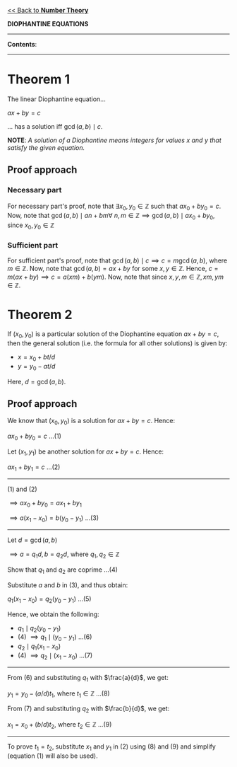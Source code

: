 <head>
  <script>
    MathJax = {tex: {inlineMath: [['$', '$']]}};
  </script>
  <script id="MathJax-script" async
    src="https://cdn.jsdelivr.net/npm/mathjax@3/es5/tex-chtml.js">
  </script>
</head>

[<< Back to **Number Theory**](https://pranav-gopalkrishna.github.io/mathematics/number-theory)

**DIOPHANTINE EQUATIONS**

---

**Contents**:

---

# Theorem 1
The linear Diophantine equation...

$ax + by = c$

... has a solution iff $\gcd(a,b) \mid c$.

**NOTE**: _A solution of a Diophantine means integers for values_ $x$ _and_ $y$ _that satisfy the given equation._

## Proof approach
### Necessary part
For necessary part's proof, note that $\exists x_0, y_0 \in \mathbb{Z}$ such that $ax_0 + by_0 = c$. Now, note that $\gcd(a, b) \mid an + bm \forall \text{ } n,m \in \mathbb{Z} \implies \gcd(a, b) \mid ax_0 + by_0$, since $x_0,y_0 \in \mathbb{Z}$

### Sufficient part
For sufficient part's proof, note that $\gcd(a, b) \mid c \implies c = m \gcd(a, b)$, where $m \in \mathbb{Z}$. Now, note that $\gcd(a, b) = ax + by$ for some $x,y \in \mathbb{Z}$. Hence, $c = m(ax + by) \implies c = a(xm) + b(ym)$. Now, note that since $x,y,m \in \mathbb{Z}, xm,ym \in \mathbb{Z}$.

# Theorem 2
If $(x_0, y_0)$ is a particular solution of the Diophantine equation $ax + by = c$, then the general solution (i.e. the formula for all other solutions) is given by:

- $x = x_0 + bt/d$
- $y = y_0 - at/d$

Here, $d = \gcd(a, b)$.

## Proof approach
We know that $(x_0, y_0)$ is a solution for $ax + by = c$. Hence:

$ax_0 + by_0 = c$ ...(1)

Let $(x_1, y_1)$ be another solution for $ax + by = c$. Hence:

$ax_1 + by_1 = c$ ...(2)

---

(1) and (2)

$\implies ax_0 + by_0 = ax_1 + by_1$

$\implies a(x_1 - x_0) = b(y_0 - y_1)$ ...(3)

---

Let $d = \gcd(a, b)$

$\implies a = q_1 d, b = q_2 d$, where $q_1,q_2 \in \mathbb{Z}$

Show that $q_1$ and $q_2$ are coprime ...(4)

Substitute $a$ and $b$ in (3), and thus obtain:

$q_1(x_1 - x_0) = q_2(y_0 - y_1)$ ...(5)

Hence, we obtain the following:

- $q_1 \mid q_2(y_0 - y_1)$
- (4) $\implies q_1 \mid (y_0 - y_1)$ ...(6)
- $q_2 \mid q_1(x_1 - x_0)$
- (4) $\implies q_2 \mid (x_1 - x_0)$ ...(7)

---

From (6) and substituting $q_1$ with $\frac{a}{d}$, we get:

$y_1 = y_0 - (a/d)t_1$, where $t_1 \in \mathbb{Z}$ ...(8)

From (7) and substituting $q_2$ with $\frac{b}{d}$, we get:

$x_1 = x_0 + (b/d)t_2$, where $t_2 \in \mathbb{Z}$ ...(9)

---

To prove $t_1 = t_2$, substitute $x_1$ and $y_1$ in (2) using (8) and (9) and simplify (equation (1) will also be used).